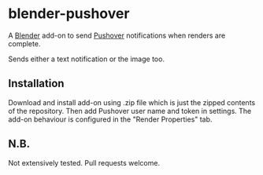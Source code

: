 # blender-pushover

A [Blender](https://www.blender.org) add-on to send [Pushover](https://pushover.net) notifications when renders are complete.

Sends either a text notification or the image too.

## Installation
Download and install add-on using .zip file which is just the zipped contents of the repository. Then add Pushover user name and token in settings. The add-on behaviour is configured in the "Render Properties" tab.

## N.B.
Not extensively tested. Pull requests welcome.
